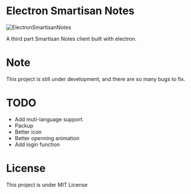 # Electron Smartisan Notes

![ElectronSmartisanNotes](https://raw.githubusercontent.com/HawkinsZhao/ElectronSmartisanNotes/master/scrrenshots/img1.pn://raw.githubusercontent.com/HawkinsZhao/ElectronSmartisanNotes/master/scrrenshots/img1.png)

A third part Smartisan Notes client built with electron.

# Note
This project is still under development, and there are so many bugs to fix.

# TODO
* Add muti-language support.
* Packup
* Better icon
* Better openning animation
* Add login function

# License
This project is under MIT License

